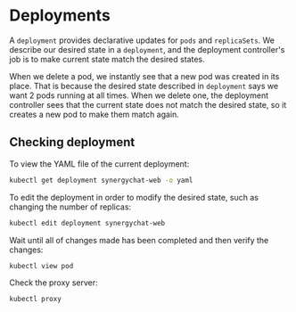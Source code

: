 # Deployments

A `deployment` provides declarative updates for `pods` and `replicaSets`. We
describe our desired state in a `deployment`, and the deployment controller's
job is to make current state match the desired states.

When we delete a pod, we instantly see that a new pod was created in its place.
That is because the desired state described in `deployment` says we want 2 pods
running at all times. When we delete one, the deployment controller sees that
the current state does not match the desired state, so it creates a new pod to
make them match again.

## Checking deployment

To view the YAML file of the current deployment:

```bash
kubectl get deployment synergychat-web -o yaml
```

To edit the deployment in order to modify the desired state, such as changing
the number of replicas:

```bash
kubectl edit deployment synergychat-web
```

Wait until all of changes made has been completed and then verify the changes:

```bash
kubectl view pod
```

Check the proxy server:

```bash
kubectl proxy
```
